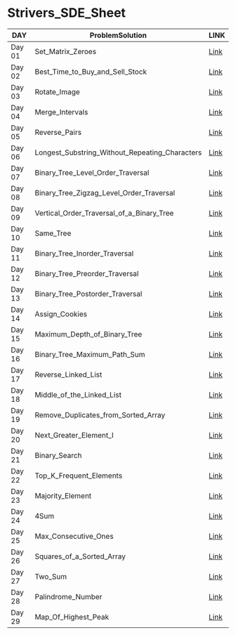 # Strivers_SDE_Sheet

DAY  | ProblemSolution | LINK
------------- | ------------- | -------------
Day 01 | Set_Matrix_Zeroes | [Link](https://github.com/Subha822/Strivers_SDE_Sheet/blob/main/LeetCode/Medium/Set_Matrix_Zeroes.py)
Day 02 | Best_Time_to_Buy_and_Sell_Stock | [Link](https://github.com/Subha822/Strivers_SDE_Sheet/blob/main/LeetCode/Easy/Best_Time_to_Buy_and_Sell_Stock.py)
Day 03 | Rotate_Image | [Link](https://github.com/Subha822/Strivers_SDE_Sheet/blob/main/LeetCode/Medium/Rotate_Image.py)
Day 04 | Merge_Intervals | [Link](https://github.com/Subha822/Strivers_SDE_Sheet/blob/main/LeetCode/Medium/Merge_Intervals.py)
Day 05 | Reverse_Pairs | [Link](https://github.com/Subha822/Strivers_SDE_Sheet/blob/main/LeetCode/Hard/Reverse_Pairs.py)
Day 06 | Longest_Substring_Without_Repeating_Characters | [Link](https://github.com/Subha822/Strivers_SDE_Sheet/blob/main/LeetCode/Medium/Longest_Substring_Without_Repeating_Characters.py)
Day 07 | Binary_Tree_Level_Order_Traversal | [Link](https://github.com/Subha822/Strivers_SDE_Sheet/blob/main/LeetCode/Medium/Binary_Tree_Level_Order_Traversal.py)
Day 08 | Binary_Tree_Zigzag_Level_Order_Traversal | [Link](https://github.com/Subha822/Strivers_SDE_Sheet/blob/main/LeetCode/Medium/Binary_Tree_Zigzag_Level_Order_Traversal.py)
Day 09 | Vertical_Order_Traversal_of_a_Binary_Tree | [Link](https://github.com/Subha822/Strivers_SDE_Sheet/blob/main/LeetCode/Hard/Vertical_Order_Traversal_of_a_Binary_Tree.py)
Day 10 | Same_Tree | [Link](https://github.com/Subha822/Strivers_SDE_Sheet/blob/main/LeetCode/Easy/Same_Tree.py)
Day 11 | Binary_Tree_Inorder_Traversal | [Link](https://github.com/Subha822/Strivers_SDE_Sheet/blob/main/LeetCode/Easy/Binary_Tree_Inorder_Traversal.py)
Day 12 | Binary_Tree_Preorder_Traversal | [Link](https://github.com/Subha822/Strivers_SDE_Sheet/blob/main/LeetCode/Easy/Binary_Tree_Preorder_Traversal.py)
Day 13 | Binary_Tree_Postorder_Traversal | [Link](https://github.com/Subha822/Strivers_SDE_Sheet/blob/main/LeetCode/Easy/Binary_Tree_Postorder_Traversal.py)
Day 14 | Assign_Cookies | [Link](https://github.com/Subha822/Strivers_SDE_Sheet/blob/main/LeetCode/Easy/Assign_Cookies.py)
Day 15 | Maximum_Depth_of_Binary_Tree | [Link](https://github.com/Subha822/Strivers_SDE_Sheet/blob/main/LeetCode/Easy/Maximum_Depth_of_Binary_Tree.py)
Day 16 | Binary_Tree_Maximum_Path_Sum | [Link](https://github.com/Subha822/Strivers_SDE_Sheet/blob/main/LeetCode/Hard/Binary_Tree_Maximum_Path_Sum.py)
Day 17 | Reverse_Linked_List | [Link](https://github.com/Subha822/Strivers_SDE_Sheet/blob/main/LeetCode/Easy/Reverse_Linked_List.py)
Day 18 | Middle_of_the_Linked_List | [Link](https://github.com/Subha822/Strivers_SDE_Sheet/blob/main/LeetCode/Easy/Middle_of_the_Linked_List.py)
Day 19 | Remove_Duplicates_from_Sorted_Array | [Link](https://github.com/Subha822/Strivers_SDE_Sheet/blob/main/LeetCode/Easy/Remove_Duplicates_from_Sorted_Array.py)
Day 20 | Next_Greater_Element_I | [Link](https://github.com/Subha822/Strivers_SDE_Sheet/blob/main/LeetCode/Easy/Next_Greater_Element_I.py)
Day 21 | Binary_Search | [Link](https://github.com/Subha822/Strivers_SDE_Sheet/blob/main/LeetCode/Easy/Binary_Search.py)
Day 22 | Top_K_Frequent_Elements | [Link](https://github.com/Subha822/Strivers_SDE_Sheet/blob/main/LeetCode/Medium/Top_K_Frequent_Elements.py)
Day 23 | Majority_Element | [Link](https://github.com/Subha822/Strivers_SDE_Sheet/blob/main/LeetCode/Easy/Majority_Element.py)
Day 24 | 4Sum | [Link](https://github.com/Subha822/Strivers_SDE_Sheet/blob/main/LeetCode/Medium/4Sum.py)
Day 25 | Max_Consecutive_Ones | [Link](https://github.com/Subha822/Strivers_SDE_Sheet/blob/main/LeetCode/Easy/Max_Consecutive_Ones.py)
Day 26 | Squares_of_a_Sorted_Array | [Link](https://github.com/Subha822/Strivers_SDE_Sheet/blob/main/LeetCode/Easy/Squares_of_a_Sorted_Array.py)
Day 27 | Two_Sum | [Link](https://github.com/Subha822/Strivers_SDE_Sheet/blob/main/LeetCode/Easy/Two_Sum.py)
Day 28 | Palindrome_Number | [Link](https://github.com/Subha822/Strivers_SDE_Sheet/blob/main/LeetCode/Easy/Palindrome_Number.py)
Day 29 | Map_Of_Highest_Peak | [Link](https://github.com/Subha822/Strivers_SDE_Sheet/blob/main/LeetCode/Medium/Map_Of_Highest_Peak.py)